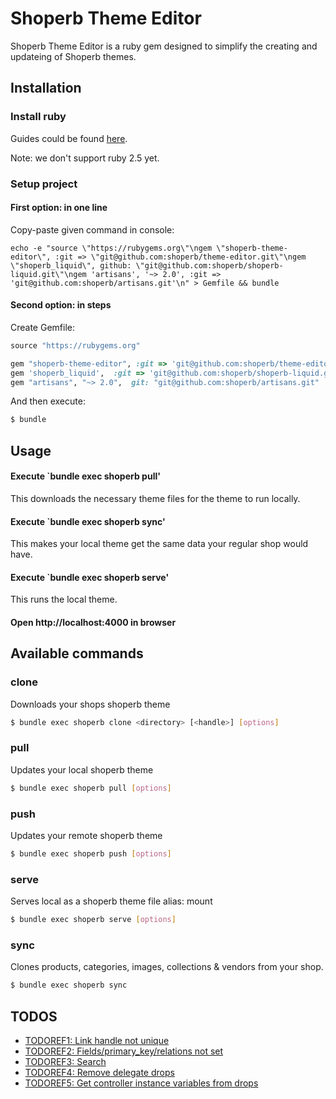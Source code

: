 # Shoperb Theme Editor

Shoperb Theme Editor is a ruby gem designed to simplify the creating and updateing of Shoperb themes.

## Installation
### Install ruby
Guides could be found  [here](https://www.ruby-lang.org/en/documentation/installation/).

Note: we don't support ruby 2.5 yet.

### Setup project
#### First option: in one line
Copy-paste given command in console:
```
echo -e "source \"https://rubygems.org\"\ngem \"shoperb-theme-editor\", :git => \"git@github.com:shoperb/theme-editor.git\"\ngem \"shoperb_liquid\", github: \"git@github.com:shoperb/shoperb-liquid.git\"\ngem 'artisans', '~> 2.0', :git => 'git@github.com:shoperb/artisans.git'\n" > Gemfile && bundle
```

#### Second option: in steps
Create Gemfile:
```ruby
source "https://rubygems.org"

gem "shoperb-theme-editor", :git => 'git@github.com:shoperb/theme-editor.git'
gem 'shoperb_liquid',  :git => 'git@github.com:shoperb/shoperb-liquid.git', branch: 'rails4'
gem "artisans", "~> 2.0",  git: "git@github.com:shoperb/artisans.git"
```
And then execute:
```bash
$ bundle
```

## Usage
#### Execute `bundle exec shoperb pull'
This downloads the necessary theme files for the theme to run locally.
#### Execute `bundle exec shoperb sync'
This makes your local theme get the same data your regular shop would have.
#### Execute `bundle exec shoperb serve'
This runs the local theme.
#### Open http://localhost:4000 in browser

## Available commands

### clone
Downloads your shops shoperb theme
```bash
$ bundle exec shoperb clone <directory> [<handle>] [options]
```

### pull
Updates your local shoperb theme
```bash
$ bundle exec shoperb pull [options]
```

### push
Updates your remote shoperb theme
```bash
$ bundle exec shoperb push [options]
```

### serve
Serves local as a shoperb theme file
alias: mount
```bash
$ bundle exec shoperb serve [options]
```

### sync
Clones products, categories, images, collections & vendors from your shop.
```bash
$ bundle exec shoperb sync
```

## TODOS
* [TODOREF1: Link handle not unique](http://code.perfectline.co/search?search=TODOREF1&project_id=64&search_code=true)
* [TODOREF2: Fields/primary_key/relations not set](http://code.perfectline.co/search?search=TODOREF2&project_id=64&search_code=true)
* [TODOREF3: Search](http://code.perfectline.co/search?search=TODOREF3&project_id=64&search_code=true)
* [TODOREF4: Remove delegate drops](http://code.perfectline.co/search?search=TODOREF4&project_id=64&search_code=true)
* [TODOREF5: Get controller instance variables from drops](http://code.perfectline.co/search?search=TODOREF5&project_id=64&search_code=true)
